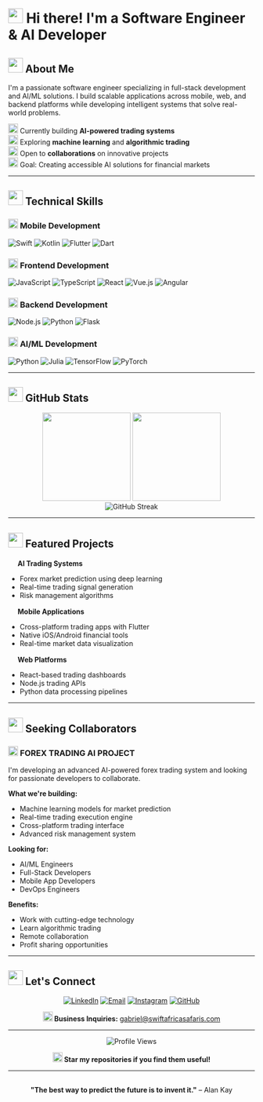 # <img src="https://media.giphy.com/media/hvRJCLFzcasrR4ia7z/giphy.gif" width="30px"/> Hi there! I'm a Software Engineer & AI Developer


## <img src="https://media.giphy.com/media/WUlplcMpOCEmTGBtBW/giphy.gif" width="30"> About Me

I'm a passionate software engineer specializing in full-stack development and AI/ML solutions. I build scalable applications across mobile, web, and backend platforms while developing intelligent systems that solve real-world problems.

<img src="https://media.giphy.com/media/iY8CRBdQXODJSCERIr/giphy.gif" width="20"> Currently building **AI-powered trading systems**  
<img src="https://media.giphy.com/media/VgCDAzcKvsR6OM98Qx/giphy.gif" width="20"> Exploring **machine learning** and **algorithmic trading**  
<img src="https://media.giphy.com/media/LnQjpWaON8nhr21vNW/giphy.gif" width="20"> Open to **collaborations** on innovative projects  
<img src="https://media.giphy.com/media/WFZvB7VIXBgiz3oDXE/giphy.gif" width="20"> Goal: Creating accessible AI solutions for financial markets

---

## <img src="https://media.giphy.com/media/QssGEmpSoFKUOZLUy3/giphy.gif" width="30"> Technical Skills

### <img src="https://media.giphy.com/media/Sr8IKEqwbWnhS2TcP5/giphy.gif" width="20"> **Mobile Development**
![Swift](https://img.shields.io/badge/Swift-FA7343?style=flat-square&logo=swift&logoColor=white)
![Kotlin](https://img.shields.io/badge/Kotlin-0095D5?style=flat-square&logo=kotlin&logoColor=white)
![Flutter](https://img.shields.io/badge/Flutter-02569B?style=flat-square&logo=flutter&logoColor=white)
![Dart](https://img.shields.io/badge/Dart-0175C2?style=flat-square&logo=dart&logoColor=white)

### <img src="https://media.giphy.com/media/ln7z2eWriiQAllfVcn/giphy.gif" width="20"> **Frontend Development**
![JavaScript](https://img.shields.io/badge/JavaScript-F7DF1E?style=flat-square&logo=javascript&logoColor=black)
![TypeScript](https://img.shields.io/badge/TypeScript-007ACC?style=flat-square&logo=typescript&logoColor=white)
![React](https://img.shields.io/badge/React-61DAFB?style=flat-square&logo=react&logoColor=black)
![Vue.js](https://img.shields.io/badge/Vue.js-4FC08D?style=flat-square&logo=vue.js&logoColor=white)
![Angular](https://img.shields.io/badge/Angular-DD0031?style=flat-square&logo=angular&logoColor=white)

### <img src="https://media.giphy.com/media/kdFc8fubgS31b8DsVu/giphy.gif" width="20"> **Backend Development**
![Node.js](https://img.shields.io/badge/Node.js-339933?style=flat-square&logo=node.js&logoColor=white)
![Python](https://img.shields.io/badge/Python-3776AB?style=flat-square&logo=python&logoColor=white)
![Flask](https://img.shields.io/badge/Flask-000000?style=flat-square&logo=flask&logoColor=white)

### <img src="https://media.giphy.com/media/9TFBxN300KpCUI6sBD/giphy.gif" width="20"> **AI/ML Development**
![Python](https://img.shields.io/badge/Python-3776AB?style=flat-square&logo=python&logoColor=white)
![Julia](https://img.shields.io/badge/Julia-9558B2?style=flat-square&logo=julia&logoColor=white)
![TensorFlow](https://img.shields.io/badge/TensorFlow-FF6F00?style=flat-square&logo=tensorflow&logoColor=white)
![PyTorch](https://img.shields.io/badge/PyTorch-EE4C2C?style=flat-square&logo=pytorch&logoColor=white)

---

## <img src="https://media.giphy.com/media/iY8CRBdQXODJSCERIr/giphy.gif" width="30"> GitHub Stats

<div align="center">
  <img height="180em" src="https://github-readme-stats.vercel.app/api?username=intoregaby&show_icons=true&theme=dark&include_all_commits=true&count_private=true&hide_border=true"/>
  <img height="180em" src="https://github-readme-stats.vercel.app/api/top-langs/?username=intoregaby&layout=compact&langs_count=8&theme=dark&hide_border=true"/>
</div>

<div align="center">
  <img src="https://github-readme-streak-stats.herokuapp.com/?user=intoregaby&theme=dark&hide_border=true" alt="GitHub Streak" />
</div>

---

## <img src="https://media.giphy.com/media/WFZvB7VIXBgiz3oDXE/giphy.gif" width="30"> Featured Projects

**<img src="https://media.giphy.com/media/9TFBxN300KpCUI6sBD/giphy.gif" width="16"> AI Trading Systems**
- Forex market prediction using deep learning
- Real-time trading signal generation
- Risk management algorithms

**<img src="https://media.giphy.com/media/Sr8IKEqwbWnhS2TcP5/giphy.gif" width="16"> Mobile Applications**
- Cross-platform trading apps with Flutter
- Native iOS/Android financial tools
- Real-time market data visualization

**<img src="https://media.giphy.com/media/ln7z2eWriiQAllfVcn/giphy.gif" width="16"> Web Platforms**
- React-based trading dashboards
- Node.js trading APIs
- Python data processing pipelines

---

## <img src="https://media.giphy.com/media/LnQjpWaON8nhr21vNW/giphy.gif" width="30"> Seeking Collaborators
### <img src="https://media.giphy.com/media/WFZvB7VIXBgiz3oDXE/giphy.gif" width="20"> **FOREX TRADING AI PROJECT**

I'm developing an advanced AI-powered forex trading system and looking for passionate developers to collaborate.

**What we're building:**
- Machine learning models for market prediction
- Real-time trading execution engine
- Cross-platform trading interface
- Advanced risk management system

**Looking for:**
- AI/ML Engineers
- Full-Stack Developers
- Mobile App Developers
- DevOps Engineers

**Benefits:**
- Work with cutting-edge technology
- Learn algorithmic trading
- Remote collaboration
- Profit sharing opportunities

---

## <img src="https://media.giphy.com/media/LnQjpWaON8nhr21vNW/giphy.gif" width="30"> Let's Connect

<div align="center">

[![LinkedIn](https://img.shields.io/badge/LinkedIn-0077B5?style=for-the-badge&logo=linkedin&logoColor=white)](https://linkedin.com/in/devhubco)
[![Email](https://img.shields.io/badge/Email-D14836?style=for-the-badge&logo=gmail&logoColor=white)](mailto:gabriel@swiftafricasafaris.com)
[![Instagram](https://img.shields.io/badge/Instagram-E4405F?style=for-the-badge&logo=instagram&logoColor=white)](https://instagram.com/musinga.gabriel)
[![GitHub](https://img.shields.io/badge/GitHub-100000?style=for-the-badge&logo=github&logoColor=white)](https://github.com/intoregaby)

**<img src="https://media.giphy.com/media/kqR4JRW1qvUCAa2ZK1/giphy.gif" width="20"> Business Inquiries:** gabriel@swiftafricasafaris.com

</div>

---

<div align="center">
  
![Profile Views](https://komarev.com/ghpvc/?username=intoregaby&color=blueviolet&style=flat-square)

**<img src="https://media.giphy.com/media/hvRJCLFzcasrR4ia7z/giphy.gif" width="20"> Star my repositories if you find them useful!**

</div>

---

<div align="center">
  <img src="https://media.giphy.com/media/jpVnC65DmYeyRL4LHS/giphy.gif" width="100%" height="2"/>
  
  **"The best way to predict the future is to invent it."** – Alan Kay
  
  <img src="https://media.giphy.com/media/jpVnC65DmYeyRL4LHS/giphy.gif" width="100%" height="2"/>
</div>
